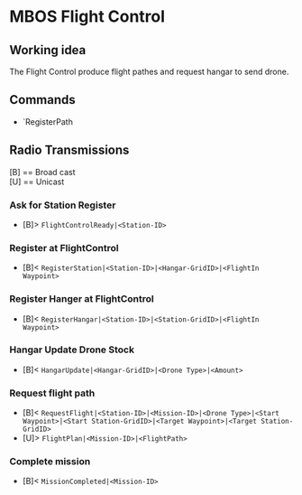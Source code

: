 # MBOS Flight Control

## Working idea
The Flight Control produce flight pathes and request hangar to send drone.

## Commands
* `RegisterPath

## Radio Transmissions
[B] == Broad cast    
[U] == Unicast
### Ask for Station Register
* [B]> `FlightControlReady|<Station-ID>`
### Register at FlightControl
* [B]< `RegisterStation|<Station-ID>|<Hangar-GridID>|<FlightIn Waypoint>`
### Register Hanger at FlightControl
* [B]< `RegisterHangar|<Station-ID>|<Station-GridID>|<FlightIn Waypoint>`
### Hangar Update Drone Stock
* [B]< `HangarUpdate|<Hangar-GridID>|<Drone Type>|<Amount>`
### Request flight path
* [B]< `RequestFlight|<Station-ID>|<Mission-ID>|<Drone Type>|<Start Waypoint>|<Start Station-GridID>|<Target Waypoint>|<Target Station-GridID>`
* [U]> `FlightPlan|<Mission-ID>|<FlightPath>`
### Complete mission
* [B]< `MissionCompleted|<Mission-ID>`